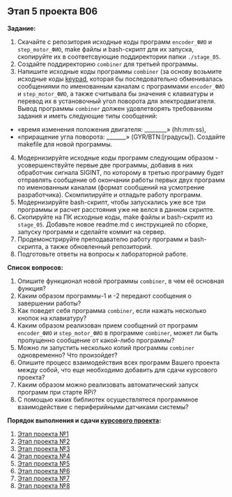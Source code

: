 ## Этап 5 проекта В06

__Задание:__  
1. Скачайте с репозитория исходные коды программ `encoder_ФИО` и `step_motor_ФИО`, make файлы и bash-скрипт для их запуска, скопируйте их в соответсвующие поддиректории папки `./stage_05`.
2. Создайте поддиректорию `combiner` для третьей программы.
3. Напишите исходные коды программы `combiner` (за основу возьмите исходные коды [keypad](../../code_examples/keypad), которая бы последовательно обменивалась сообщениями по именованным каналам с программами `encoder_ФИО` и `step_motor_ФИО`, а также считывала бы значения с клавиатуры и перевод их в установочный угол поворота для электродвигателя. Вывод программы `combiner` должен удовлетворять требованиям задания и иметь следующие типы сообщений:
* «время изменения положения двигателя: ________» (hh:mm:ss), 
* «приращение угла поворота: _______» (GYR/BTN:[градусы]).
Создайте makefile для новой программы.
4. Модернизируйте исходные коды программ следующим образом - усовершенствуйте первые две программы, добавив в них обработчик сигнала SIGINT, по которому в третью программу будет отправлять сообщение об окончании работы первых двух программ по именованным каналам (формат сообщений на усмотрение разработчика). Скомпилируйте и отладьте работу программ.
5. Модернизируйте bash-скрипт, чтобы запускались уже все три программы и расчет расстояния уже не велся в данном скрипте.
6. Скопируйте на ПК исходные коды, make файлы и bash-скрипт из `stage_05`. Добавьте новое readme.md с инструкцией по сборке, запуску программ и сделайте коммит на сервер.
7. Продемонстрируйте преподавателю работу программ и bash-скрипта, а также обновленный репозиторий.
8. Подготовьте ответы на вопросы к лабораторной работе.

__Список вопросов:__
1. Опишите функционал новой программы `combiner`, в чем её основная функция?
2. Каким образом программы-1 и -2 передают сообщения о завершении работы?
3. Как поведет себя программа `combiner`, если нажать несколько кнопок на клавиатуру?
4. Каким образом реализован прием сообщений от программ `encoder_ФИО` и `step_motor_ФИО` в программе `combiner`, может ли быть пропущенно сообщение от какой-либо программы?
5. Можно ли запустить несколько копий программы `combiner` одновременно? Что произойдет?
6. Опишите процесс взаимодействия всех программ Вашего проекта между собой, что еще необходимо добавить для сдачи курсового проекта?
7. Каким образом можно реализовать автоматический запуск программ при старте RPi?
8. С помощью каких библиотек осуществлятеся программное взаимодействие с периферийными датчиками системы?

__Порядок выполнения и сдачи [курсового проекта](var_06_task.md):__
1. [Этап проекта №1](var_06_stage_01.md)
2. [Этап проекта №2](var_06_stage_02.md)
3. [Этап проекта №3](var_06_stage_03.md)
4. [Этап проекта №4](var_06_stage_04.md)
5. [Этап проекта №5](var_06_stage_05.md)
6. [Этап проекта №6](var_06_stage_06.md)
7. [Этап проекта №7](var_06_stage_07.md)
8. [Этап проекта №8](var_06_stage_08.md)

